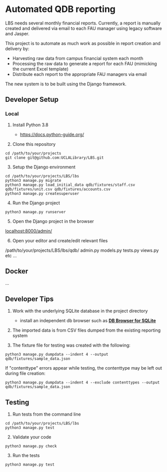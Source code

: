 # Automated QDB reporting

LBS needs several monthly financial reports. Currently, a report is manually created and delivered via email to each FAU manager using legacy software and Jasper.

This project is to automate as much work as possible in report creation and delivery by:

 - Harvesting raw data from campus financial system each month
 - Processing the raw data to generate a report for each FAU (mimicking the current Excel template)
 - Distribute each report to the appropriate FAU managers via email

The new system is to be built using the Django framework.

## Developer Setup

### Local

1. Install Python 3.8
	- https://docs.python-guide.org/

2. Clone this repository

```
cd /path/to/your/projects
git clone git@github.com:UCLALibrary/LBS.git
```

3. Setup the Django environment

```
cd /path/to/your/projects/LBS/lbs
python3 manage.py migrate
python3 manage.py load_initial_data qdb/fixtures/staff.csv qdb/fixtures/unit.csv qdb/fixtures/accounts.csv
python3 manage.py createsuperuser
```

4. Run the Django project

```
python3 manage.py runserver
```

5. Open the Django project in the browser

[localhost:8000/admin/](localhost:8000/admin/)

6. Open your editor and create/edit relevant files

/path/to/your/projects/LBS/lbs/qdb/
    admin.py
    models.py
    tests.py
    views.py
    etc ...

## Docker
...

## Developer Tips

1. Work with the underlying SQLite database in the project directory
     - install an independent db browser such as **[DB Browser for SQLite](https://sqlitebrowser.org/{panel})**

2. The imported data is from CSV files dumped from the existing reporting system

3. The fixture file for testing was created with the following:
```
python3 manage.py dumpdata --indent 4 --output qdb/fixtures/sample_data.json
```

If "contenttype" errors appear while testing, the contenttype may be left out during file creation:
```
python3 manage.py dumpdata --indent 4 --exclude contenttypes --output qdb/fixtures/sample_data.json
```

## Testing
1. Run tests from the command line
```
cd /path/to/your/projects/LBS/lbs
python3 manage.py test
```

2. Validate your code
```
python3 manage.py check
```

3. Run the tests
```
python3 manage.py test
```
